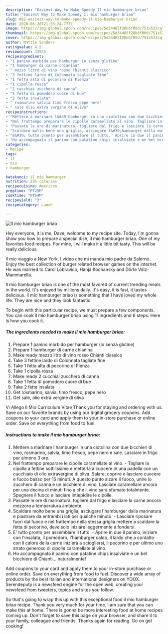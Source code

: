```yaml
---
description: "Easiest Way to Make Speedy Il mio hamburger briao"
title: "Easiest Way to Make Speedy Il mio hamburger briao"
slug: 882-easiest-way-to-make-speedy-il-mio-hamburger-briao
date: 2020-06-28T21:35:24.777Z
image: https://img-global.cpcdn.com/recipes/5d34485f28b6f00d/751x532cq70/il-mio-hamburger-briao-recipe-main-photo.jpg
thumbnail: https://img-global.cpcdn.com/recipes/5d34485f28b6f00d/751x532cq70/il-mio-hamburger-briao-recipe-main-photo.jpg
cover: https://img-global.cpcdn.com/recipes/5d34485f28b6f00d/751x532cq70/il-mio-hamburger-briao-recipe-main-photo.jpg
author: Mattie Sanders
ratingvalue: 4.5
reviewcount: 33935
recipeingredient:
- "1 panino morbido per hamburger io senza glutine"
- "1 hamburger di carne chianina"
- " mezzo litro di vino rosso Chianti classico"
- "3 fettine lardo di Colonnata tagliate fine"
- "1 fetta alta di pecorino di Pienza"
- "1 cipolla rossa"
- "2 cucchiai zucchero di canna"
- "1 fetta di pomodoro cuore di bue"
- "2 fette insalata"
- " rosmarino salvia timo fresco pepe nero"
- " sale olio extra vergine di oliva"
recipeinstructions:
- "Mettere a marinare l&#39;hamburger in una ciotolina con due bicchieri di vino, rosmarino, salvia, timo fresco, pepe nero e sale. Lasciare in frigo per almeno 3 ore."
- "Nel frattempo preparare le cipolle caramellate al vino. Tagliare la cipolla a fettine sottilissime e metterla a cuocere in una padella con un cucchiaio di olio extravergine di oliva. Salare, coprire e lasciare cuocere e fuoco basso per 15 minuti. A questo punto alzare il fuoco, unire lo zucchero di canna e un bicchiere di vino. Lasciare caramellare ancora per una decina di minuti fino a che il vino sarà sfumato totalmente. Spegnere il fuoco e lasciare intiepidire le cipolle."
- "Passate le ore di marinatura, togliere dal frigo e lasciare la carne ancora mezzora a temperatura ambiente."
- "Scaldare molto bene una griglia, asciugare l&#39;hamburger dalla marinatura e piastrare da entrambi i lati per qualche minuto. Lasciare riposare fuori dal fuoco e nel frattempo nella stessa griglia mettere a scaldare la fetta di pecorino, deve solo iniziare leggermente a fondersi."
- "E&#39; tutto pronto per assemblare il tutto.  Aprire in due il panino, iniziare con l&#39;insalata, il pomodoro, l&#39;hamburger caldo, il lardo che a contatto con il calore della carne inizierà a sciogliersi, il pecorino e per ultimo uno strato generoso di cipolle caramellate al vino."
- "Ho accompagnato il panino con patatine chips insalviate e un bel bicchiere di Chianti... naturalmente!"
categories:
- Recipe
tags:
- il
- mio
- hamburger

katakunci: il mio hamburger 
nutrition: 285 calories
recipecuisine: American
preptime: "PT25M"
cooktime: "PT54M"
recipeyield: "3"
recipecategory: Lunch

---
```



![Il mio hamburger briao](https://img-global.cpcdn.com/recipes/5d34485f28b6f00d/751x532cq70/il-mio-hamburger-briao-recipe-main-photo.jpg)

Hey everyone, it is me, Dave, welcome to my recipe site. Today, I'm gonna show you how to prepare a special dish, il mio hamburger briao. One of my favorites food recipes. For mine, I will make it a little bit tasty. This will be really delicious.

Il mio viaggio a New York. I video che mi manda mio padre da Salerno. Enjoy the best collection of burger related browser games on the internet. He was married to Carol Lobravico, Hanja Kochansky and Dörte Völz-Mammarella.

Il mio hamburger briao is one of the most favored of current trending meals in the world. It's enjoyed by millions daily. It's easy, it is fast, it tastes delicious. Il mio hamburger briao is something that I have loved my whole life. They are nice and they look fantastic.


To begin with this particular recipe, we must prepare a few components. You can cook il mio hamburger briao using 11 ingredients and 6 steps. Here is how you cook it.

<!--inarticleads1-->

##### The ingredients needed to make Il mio hamburger briao:

1. Prepare 1 panino morbido per hamburger (io senza glutine)
1. Prepare 1 hamburger di carne chianina
1. Make ready  mezzo litro di vino rosso Chianti classico
1. Take 3 fettine lardo di Colonnata tagliate fine
1. Take 1 fetta alta di pecorino di Pienza
1. Take 1 cipolla rossa
1. Make ready 2 cucchiai zucchero di canna
1. Take 1 fetta di pomodoro cuore di bue
1. Take 2 fette insalata
1. Get  rosmarino, salvia, timo fresco, pepe nero
1. Get  sale, olio extra vergine di oliva


Vi Allego Il Mio Curriculum Vitae Thank you for staying and ordering with us. Save on our favorite brands by using our digital grocery coupons. Add coupons to your card and apply them to your in-store purchase or online order. Save on everything from food to fuel. 

<!--inarticleads2-->

##### Instructions to make Il mio hamburger briao:

1. Mettere a marinare l&#39;hamburger in una ciotolina con due bicchieri di vino, rosmarino, salvia, timo fresco, pepe nero e sale. Lasciare in frigo per almeno 3 ore.
1. Nel frattempo preparare le cipolle caramellate al vino. - Tagliare la cipolla a fettine sottilissime e metterla a cuocere in una padella con un cucchiaio di olio extravergine di oliva. Salare, coprire e lasciare cuocere e fuoco basso per 15 minuti. A questo punto alzare il fuoco, unire lo zucchero di canna e un bicchiere di vino. Lasciare caramellare ancora per una decina di minuti fino a che il vino sarà sfumato totalmente. Spegnere il fuoco e lasciare intiepidire le cipolle.
1. Passate le ore di marinatura, togliere dal frigo e lasciare la carne ancora mezzora a temperatura ambiente.
1. Scaldare molto bene una griglia, asciugare l&#39;hamburger dalla marinatura e piastrare da entrambi i lati per qualche minuto. - Lasciare riposare fuori dal fuoco e nel frattempo nella stessa griglia mettere a scaldare la fetta di pecorino, deve solo iniziare leggermente a fondersi.
1. E&#39; tutto pronto per assemblare il tutto.  - Aprire in due il panino, iniziare con l&#39;insalata, il pomodoro, l&#39;hamburger caldo, il lardo che a contatto con il calore della carne inizierà a sciogliersi, il pecorino e per ultimo uno strato generoso di cipolle caramellate al vino.
1. Ho accompagnato il panino con patatine chips insalviate e un bel bicchiere di Chianti... naturalmente!


Add coupons to your card and apply them to your in-store purchase or online order. Save on everything from food to fuel. Discover a wide array of products by the best Italian and international designers on YOOX. Serendeputy is a newsfeed engine for the open web, creating your newsfeed from tweeters, topics and sites you follow. 

So that's going to wrap this up with this exceptional food il mio hamburger briao recipe. Thank you very much for your time. I am sure that you can make this at home. There is gonna be more interesting food at home recipes coming up. Don't forget to save this page on your browser, and share it to your family, colleague and friends. Thanks again for reading. Go on get cooking!
